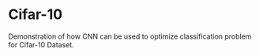 # Cifar-10
Demonstration of how CNN can be used to optimize classification problem for Cifar-10 Dataset.

